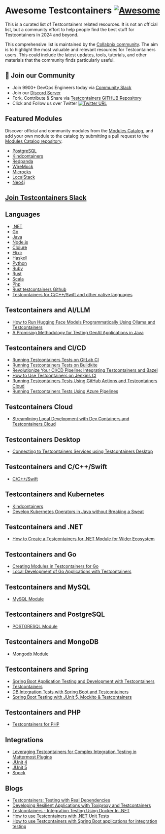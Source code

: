# Awesome Testcontainers [![Awesome](https://awesome.re/badge.svg)](https://awesome.re)

This is a curated list of Testcontainers related resources. It is not an official list, but a community effort to help people find the best stuff for Testcontainers in 2024 and beyond. 

This comprehensive list is maintained by the [Collabnix community](https://collabnix.com). The aim is to highlight the most valuable and relevant resources for Testcontainers users. This could include the latest updates, tools, tutorials, and other materials that the community finds particularly useful.

## 📝 Join our Community

- Join 9900+ DevOps Engineers today via [Community Slack](https://launchpass.com/collabnix)
- Join our [Discord Server](https://discord.gg/QEkCXAXYSe)
- Fork, Contribute & Share via [Testcontainers GITHUB Repository](https://github.com/collabnix/awesome-testcontainers)
-  Click and Follow us over Twitter [![Twitter URL](https://img.shields.io/twitter/url/https/twitter.com/fold_left.svg?style=social&label=Follow%20%40collabnix)](https://twitter.com/collabnix)


## Featured Modules

Discover official and community modules from the [Modules Catalog](https://testcontainers.com/modules/), and add your own module to the catalog by submitting a pull request to the [Modules Catalog repository](https://github.com/testcontainers/community-module-registry/).

- [PostgreSQL](https://testcontainers.com/modules/postgresql/)
- [Kindcontainers](https://testcontainers.com/modules/kindcontainer/)
- [Redpanda](https://testcontainers.com/modules/redpanda/?_gl=1*tx5nlv*_up*MQ..*_ga*NDc3OTEzOTU1LjE3Mjg1MzgzNDg.*_ga_22TYV8FBPD*MTcyODUzODM0Ni4xLjEuMTcyODUzODM4OS4wLjAuMA..)
- [WireMock](https://testcontainers.com/modules/wiremock/?_gl=1*tx5nlv*_up*MQ..*_ga*NDc3OTEzOTU1LjE3Mjg1MzgzNDg.*_ga_22TYV8FBPD*MTcyODUzODM0Ni4xLjEuMTcyODUzODM4OS4wLjAuMA..)
- [Microcks](https://testcontainers.com/modules/microcks/?_gl=1*tx5nlv*_up*MQ..*_ga*NDc3OTEzOTU1LjE3Mjg1MzgzNDg.*_ga_22TYV8FBPD*MTcyODUzODM0Ni4xLjEuMTcyODUzODM4OS4wLjAuMA..)
- [LocalStack](https://testcontainers.com/modules/localstack/?_gl=1*mpexma*_up*MQ..*_ga*NDc3OTEzOTU1LjE3Mjg1MzgzNDg.*_ga_22TYV8FBPD*MTcyODUzODM0Ni4xLjEuMTcyODUzODM4OS4wLjAuMA..)
- [Neo4j](https://testcontainers.com/modules/neo4j/?_gl=1*mpexma*_up*MQ..*_ga*NDc3OTEzOTU1LjE3Mjg1MzgzNDg.*_ga_22TYV8FBPD*MTcyODUzODM0Ni4xLjEuMTcyODUzODM4OS4wLjAuMA..)

## [Join Testcontainers Slack](https://testcontainers.slack.com/join/shared_invite/zt-2mivltr8m-Qz1_A7XMV79kQ8TPqMEIdw#/shared-invite/email)


## Languages

- [.NET](https://dotnet.testcontainers.org/)
- [Go](https://golang.testcontainers.org/)
- [Java](https://java.testcontainers.org/)
- [Node.js](https://node.testcontainers.org/)
- [Clojure](https://cljdoc.org/d/clj-test-containers/clj-test-containers/)
- [Elixir](https://github.com/testcontainers/testcontainers-elixir)
- [Haskell](https://github.com/testcontainers/testcontainers-hs)
- [Python](https://testcontainers-python.readthedocs.io/en/latest/)
- [Ruby](https://github.com/testcontainers/testcontainers-ruby)
- [Rust](https://docs.rs/testcontainers/latest/testcontainers/)
- [Scala](https://github.com/testcontainers/testcontainers-scala/)
- [Php](https://github.com/testcontainers/testcontainers-php)
- [Rust testcontainers Github](https://github.com/testcontainers/testcontainers-rs)
- [Testcontainers for C/C++/Swift and other native languages](https://testcontainers.github.io/testcontainers-native/)


## Testcontainers and AI/LLM

- [How to Run Hugging Face Models Programmatically Using Ollama and Testcontainers](https://www.docker.com/blog/how-to-run-hugging-face-models-programmatically-using-ollama-and-testcontainers/)
- [A Promising Methodology for Testing GenAI Applications in Java](https://www.docker.com/blog/testing-genai-applications-in-java/)


## Testcontainers and CI/CD

- [Running Testcontainers Tests on GitLab CI](https://www.docker.com/blog/running-testcontainers-tests-on-gitlab-ci/)
- [Running Testcontainers Tests on Buildkite](https://www.docker.com/blog/running-testcontainers-tests-on-buildkite/)
- [Revolutionize Your CI/CD Pipeline: Integrating Testcontainers and Bazel](https://www.docker.com/blog/revolutionize-your-ci-cd-pipeline-integrating-testcontainers-and-bazel)
- [How to Use Testcontainers on Jenkins CI](https://www.docker.com/blog/how-to-use-testcontainers-on-jenkins-ci/)
- [Running Testcontainers Tests Using GitHub Actions and Testcontainers Cloud](https://www.docker.com/blog/running-testcontainers-tests-using-github-actions/)
- [Running Testcontainers Tests Using Azure Pipelines](https://www.docker.com/blog/running-testcontainers-tests-using-azure-pipelines/)

## Testcontainers Cloud

- [Streamlining Local Development with Dev Containers and Testcontainers Cloud](https://www.docker.com/blog/streamlining-local-development-with-dev-containers-and-testcontainers-cloud/)

## Testcontainers Desktop

- [Connecting to Testcontainers Services using Testcontainers Desktop](https://www.docker.com/blog/connecting-to-testcontainers-services-using-testcontainers-desktop/)


## Testcontainers and C/C++/Swift

- [C/C++/Swift](https://github.com/testcontainers/testcontainers-native)

## Testcontainers and Kubernetes

- [Kindcontainers](https://github.com/dajudge/kindcontainer)
- [Develop Kubernetes Operators in Java without Breaking a Sweat](https://www.docker.com/blog/develop-kubernetes-operators-in-java-without-breaking-a-sweat/)

## Testcontainers and .NET

- [How to Create a Testcontainers for .NET Module for Wider Ecosystem](https://www.docker.com/blog/how-to-create-a-testcontainers-for-net-module-for-wider-ecosystem/)


## Testcontainers and Go

- [Creating Modules in Testcontainers for Go](https://www.docker.com/blog/creating-modules-in-testcontainers-go/)
- [Local Development of Go Applications with Testcontainers](https://www.docker.com/blog/local-development-of-go-applications-with-testcontainers/)
  
## Testcontainers and MySQL

- [MySQL Module](https://java.testcontainers.org/modules/databases/mysql/)

## Testcontainers and PostgreSQL

- [POSTGRESQL Module](https://testcontainers.com/modules/postgresql/)

 ## Testcontainers and MongoDB

- [Mongodb Module](https://java.testcontainers.org/modules/databases/mongodb/)

## Testcontainers and Spring 

- [Spring Boot Application Testing and Development with Testcontainers](https://www.docker.com/blog/spring-boot-application-testing-and-development-with-testcontainers/)
- [Testcontainers](https://docs.spring.io/spring-boot/reference/testing/testcontainers.html)
- [DB Integration Tests with Spring Boot and Testcontainers](https://www.baeldung.com/spring-boot-testcontainers-integration-test)
- [Spring Boot Testing with JUnit 5, Mockito & Testcontainers](https://www.udemy.com/course/testing-spring-boot-application-with-junit-and-mockito/?utm_source=adwords&utm_medium=udemyads&utm_campaign=Search_DSA_GammaCatchall_NonP_la.EN_cc.ROW-English&campaigntype=Search&portfolio=ROW-English&language=EN&product=Course&test=&audience=DSA&topic=&priority=Gamma&utm_content=deal4584&utm_term=_._ag_169801645584_._ad_700876640599_._kw__._de_c_._dm__._pl__._ti_dsa-1456167871416_._li_1010294_._pd__._&matchtype=&gad_source=1&gclid=Cj0KCQjw05i4BhDiARIsAB_2wfBV3T77cwg6TIJR4WSTJ4gzD3SjWjJj8zeWCVtVouif3tGm017PfYcaAjPOEALw_wcB&couponCode=2021PM25)

## Testcontainers and PHP

- [Testcontainers for PHP](https://opencodeco.github.io/testcontainers-php/)
  

## Integrations

- [Leveraging Testcontainers for Complex Integration Testing in Mattermost Plugins](https://www.docker.com/blog/leveraging-testcontainers-for-complex-integration-testing-in-mattermost-plugins/)
- [JUnit 4](https://java.testcontainers.org/test_framework_integration/junit_4/)
- [JUnit 5](https://java.testcontainers.org/test_framework_integration/junit_5/)
- [Spock](https://java.testcontainers.org/test_framework_integration/spock/)

## Blogs

- [Testcontainers: Testing with Real Dependencies](https://www.docker.com/blog/testcontainers-testing-with-real-dependencies/)
- [Developing Resilient Applications with Toxiproxy and Testcontainers](https://www.docker.com/blog/developing-resilient-applications-with-toxiproxy-and-testcontainers/)
- [Testcontainers - Integration Testing Using Docker In .NET](https://www.milanjovanovic.tech/blog/testcontainers-integration-testing-using-docker-in-dotnet)
- [How to use Testcontainers with .NET Unit Tests](https://blog.jetbrains.com/dotnet/2023/10/24/how-to-use-testcontainers-with-dotnet-unit-tests/)
- [How to use Testcontainers with Spring Boot applications for integration testing](https://bell-sw.com/blog/how-to-use-testcontainers-with-spring-boot-applications-for-integration-testing/)
